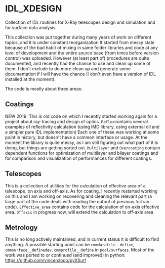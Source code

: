 # IDL_XDESIGN
Collection of IDL routines for X-Ray telescopes design and simulation and for surface data analysis.

This collection was put together during many years of work on different topics, and it is under constant reorganization
It started from messy state because of the bad habit of mixing in same folder libraries and code at any level of development and the entire source base (from times before version control) was uploaded. 
However (at least part of) procedures are quite documented, and recently had the chance to use and clean up some of them. 
I don't exclude to do more clean up and generate some documentation if I will have the chance (I don't even have a version of IDL installed at the moment).

The code is mostly about three areas:
## Coatings
NEW 2019: This is old code on which I recently started working again for a project about ray-tracing and design of optics. 
`Reflex`contains several examples of reflectivity calculation (using IMD library, using external dll and a simpler pure IDL implementation)
Each one of these was working at some point in history, but doesn't have a common interface or usage. At the moment the library is quite messy, as I am still figuring out what part of it is doing, but things are getting sorted out.
`Multilayer` and `Overcoating` contain dependent functions for optimization of multilayer and bilayer coatings and for comparison and visualization of performances for different coatings. 

## Telescopes
This is a collection of utilities for the calculation of effective area of a telescope, on axis and off-axis. As for coating, I recently restarted working on this and I am working on recovering and cleaning the relevant part (a large part of the code deals with reading the output of previous fortran code). 
`Effective_area` contains code for the calculation of on-axis effective area. 
`Offaxis` in progress now, will extend the calculation to off-axis area.

## Metrology
This is no long actively maintained, and in current status it is difficult to find anything.
A possible starting point can be `cmmdatafile__define`, `cmmsurface__definedev`, `cmmprofile__define` in
`pool/surfaces`.
Most of the work was ported to or continued (and improved) in python:
https://github.com/vincenzooo/pyXSurf

